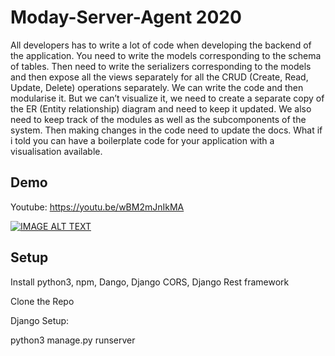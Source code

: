 # Moday-Server-Agent 2020
All developers has to write a lot of code when developing the backend of the application. You need to write the models corresponding to the schema of tables. Then need to write the serializers corresponding to the models and then expose all the views separately for all the CRUD (Create, Read, Update, Delete) operations separately. We can write the code and then modularise it. But we can’t visualize it, we need to create a separate copy of the ER (Entity relationship) diagram and need to keep it updated. We also need to keep track of the modules as well as the subcomponents of the system. Then making changes in the code need to update the docs. What if i told you can have a boilerplate code for your application with a visualisation available.

## Demo
Youtube: https://youtu.be/wBM2mJnIkMA

[![IMAGE ALT TEXT](http://img.youtube.com/vi/wBM2mJnIkMA/0.jpg)](http://www.youtube.com/watch?v=wBM2mJnIkMA "Video Title")

## Setup
Install python3, npm, Dango, Django CORS, Django Rest framework 

Clone the Repo

Django Setup:

python3 manage.py runserver
